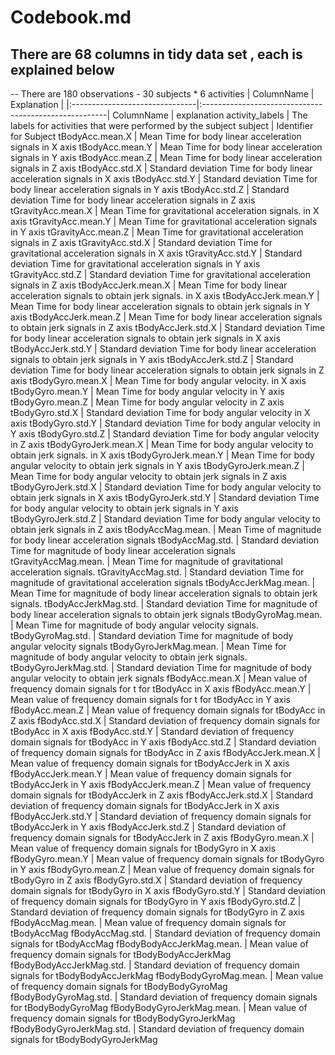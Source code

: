 # Codebook.md
## There are 68 columns in tidy data set , each is explained below

-- There are 180 observations - 30 subjects * 6 activities
| ColumnName	          |            Explanation                         |
|:-------------------------------|:------------------------------------------------------|
ColumnName  |  explanation
activity_labels  |  The labels for activities that were performed by the subject
subject  |  Identifier for Subject
tBodyAcc.mean.X  |  Mean Time for body linear acceleration signals in X axis
tBodyAcc.mean.Y  |  Mean Time for body linear acceleration signals in Y axis
tBodyAcc.mean.Z  |  Mean Time for body linear acceleration signals in Z axis
tBodyAcc.std.X  |  Standard deviation Time for body linear acceleration signals in X axis
tBodyAcc.std.Y  |  Standard deviation Time for body linear acceleration signals in Y axis
tBodyAcc.std.Z  |  Standard deviation Time for body linear acceleration signals in Z axis
tGravityAcc.mean.X  |  Mean Time for gravitational acceleration signals. in X axis
tGravityAcc.mean.Y  |  Mean Time for gravitational acceleration signals in Y axis
tGravityAcc.mean.Z  |  Mean Time for gravitational acceleration signals in Z axis
tGravityAcc.std.X  |  Standard deviation Time for gravitational acceleration signals in X axis
tGravityAcc.std.Y  |  Standard deviation Time for gravitational acceleration signals in Y axis
tGravityAcc.std.Z  |  Standard deviation Time for gravitational acceleration signals in Z axis
tBodyAccJerk.mean.X  |  Mean Time for body linear acceleration signals to obtain jerk signals. in X axis
tBodyAccJerk.mean.Y  |  Mean Time for body linear acceleration signals to obtain jerk signals in Y axis
tBodyAccJerk.mean.Z  |  Mean Time for body linear acceleration signals to obtain jerk signals in Z axis
tBodyAccJerk.std.X  |  Standard deviation Time for body linear acceleration signals to obtain jerk signals in X axis
tBodyAccJerk.std.Y  |  Standard deviation Time for body linear acceleration signals to obtain jerk signals in Y axis
tBodyAccJerk.std.Z  |  Standard deviation Time for body linear acceleration signals to obtain jerk signals in Z axis
tBodyGyro.mean.X  |  Mean Time for body angular velocity. in X axis
tBodyGyro.mean.Y  |  Mean Time for body angular velocity in Y axis
tBodyGyro.mean.Z  |  Mean Time for body angular velocity in Z axis
tBodyGyro.std.X  |  Standard deviation Time for body angular velocity in X axis
tBodyGyro.std.Y  |  Standard deviation Time for body angular velocity in Y axis
tBodyGyro.std.Z  |  Standard deviation Time for body angular velocity in Z axis
tBodyGyroJerk.mean.X  |  Mean Time for body angular velocity to obtain jerk signals. in X axis
tBodyGyroJerk.mean.Y  |  Mean Time for body angular velocity to obtain jerk signals in Y axis
tBodyGyroJerk.mean.Z  |  Mean Time for body angular velocity to obtain jerk signals in Z axis
tBodyGyroJerk.std.X  |  Standard deviation Time for body angular velocity to obtain jerk signals in X axis
tBodyGyroJerk.std.Y  |  Standard deviation Time for body angular velocity to obtain jerk signals in Y axis
tBodyGyroJerk.std.Z  |  Standard deviation Time for body angular velocity to obtain jerk signals in Z axis
tBodyAccMag.mean.  |  Mean Time of magnitude for body linear acceleration signals
tBodyAccMag.std.  |  Standard deviation Time for magnitude of body linear acceleration signals
tGravityAccMag.mean.  |  Mean Time for magnitude of gravitational acceleration signals.
tGravityAccMag.std.  |  Standard deviation Time for magnitude of gravitational acceleration signals
tBodyAccJerkMag.mean.  |  Mean Time for magnitude of body linear acceleration signals to obtain jerk signals.
tBodyAccJerkMag.std.  |  Standard deviation Time for magnitude of body linear acceleration signals to obtain jerk signals
tBodyGyroMag.mean.  |  Mean Time for magnitude of body angular velocity signals.
tBodyGyroMag.std.  |  Standard deviation Time for magnitude of body angular velocity signals
tBodyGyroJerkMag.mean.  |  Mean Time for magnitude of body angular velocity to obtain jerk signals.
tBodyGyroJerkMag.std.  |  Standard deviation Time for magnitude of body angular velocity to obtain jerk signals
fBodyAcc.mean.X  |  Mean value of frequency domain signals for t for tBodyAcc in X axis
fBodyAcc.mean.Y  |  Mean value of frequency domain signals for t for tBodyAcc in Y axis
fBodyAcc.mean.Z  |  Mean value of frequency domain signals for tBodyAcc in Z axis
fBodyAcc.std.X  |  Standard deviation of frequency domain signals for tBodyAcc in X axis
fBodyAcc.std.Y  |  Standard deviation of frequency domain signals for tBodyAcc in Y axis
fBodyAcc.std.Z  |  Standard deviation of frequency domain signals for tBodyAcc in Z axis
fBodyAccJerk.mean.X  |  Mean value of frequency domain signals for tBodyAccJerk in X axis
fBodyAccJerk.mean.Y  |  Mean value of frequency domain signals for tBodyAccJerk in Y axis
fBodyAccJerk.mean.Z  |  Mean value of frequency domain signals for tBodyAccJerk in Z axis
fBodyAccJerk.std.X  |  Standard deviation of frequency domain signals for tBodyAccJerk in X axis
fBodyAccJerk.std.Y  |  Standard deviation of frequency domain signals for tBodyAccJerk in Y axis
fBodyAccJerk.std.Z  |  Standard deviation of frequency domain signals for tBodyAccJerk in Z axis
fBodyGyro.mean.X  |  Mean value of frequency domain signals for tBodyGyro in X axis
fBodyGyro.mean.Y  |  Mean value of frequency domain signals for tBodyGyro in Y axis
fBodyGyro.mean.Z  |  Mean value of frequency domain signals for tBodyGyro in Z axis
fBodyGyro.std.X  |  Standard deviation of frequency domain signals for tBodyGyro in X axis
fBodyGyro.std.Y  |  Standard deviation of frequency domain signals for tBodyGyro in Y axis
fBodyGyro.std.Z  |  Standard deviation of frequency domain signals for tBodyGyro in Z axis
fBodyAccMag.mean.  |  Mean value of frequency domain signals for tBodyAccMag
fBodyAccMag.std.  |  Standard deviation of frequency domain signals for tBodyAccMag
fBodyBodyAccJerkMag.mean.  |  Mean value of frequency domain signals for tBodyBodyAccJerkMag
fBodyBodyAccJerkMag.std.  |  Standard deviation of frequency domain signals for tBodyBodyAccJerkMag
fBodyBodyGyroMag.mean.  |  Mean value of frequency domain signals for tBodyBodyGyroMag
fBodyBodyGyroMag.std.  |  Standard deviation of frequency domain signals for tBodyBodyGyroMag
fBodyBodyGyroJerkMag.mean.  |  Mean value of frequency domain signals for tBodyBodyGyroJerkMag
fBodyBodyGyroJerkMag.std.  |  Standard deviation of frequency domain signals for tBodyBodyGyroJerkMag
